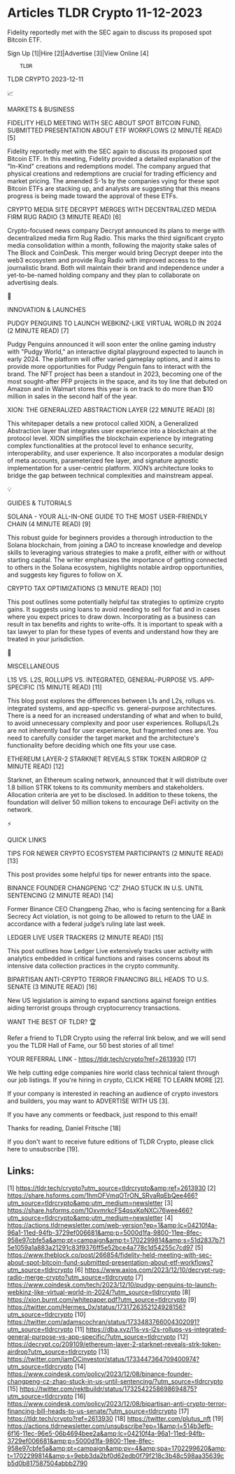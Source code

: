 # Articles TLDR Crypto 11-12-2023

Fidelity reportedly met with the SEC again to discuss its proposed
spot Bitcoin ETF.  

Sign Up [1]|Hire [2]|Advertise [3]|View Online [4] 

		TLDR 

TLDR CRYPTO 2023-12-11

📈 

MARKETS & BUSINESS

 FIDELITY HELD MEETING WITH SEC ABOUT SPOT BITCOIN FUND, SUBMITTED
PRESENTATION ABOUT ETF WORKFLOWS (2 MINUTE READ) [5] 

 Fidelity reportedly met with the SEC again to discuss its proposed
spot Bitcoin ETF. In this meeting, Fidelity provided a detailed
explanation of the "In-Kind" creations and redemptions model. The
company argued that physical creations and redemptions are crucial for
trading efficiency and market pricing. The amended S-1s by the
companies vying for these spot Bitcoin ETFs are stacking up, and
analysts are suggesting that this means progress is being made toward
the approval of these ETFs. 

 CRYPTO MEDIA SITE DECRYPT MERGES WITH DECENTRALIZED MEDIA FIRM RUG
RADIO (3 MINUTE READ) [6] 

 Crypto-focused news company Decrypt announced its plans to merge with
decentralized media firm Rug Radio. This marks the third significant
crypto media consolidation within a month, following the majority
stake sales of The Block and CoinDesk. This merger would bring Decrypt
deeper into the web3 ecosystem and provide Rug Radio with improved
access to the journalistic brand. Both will maintain their brand and
independence under a yet-to-be-named holding company and they plan to
collaborate on advertising deals. 

🚀 

INNOVATION & LAUNCHES

 PUDGY PENGUINS TO LAUNCH WEBKINZ-LIKE VIRTUAL WORLD IN 2024 (2 MINUTE
READ) [7] 

 Pudgy Penguins announced it will soon enter the online gaming
industry with "Pudgy World," an interactive digital playground
expected to launch in early 2024. The platform will offer varied
gameplay options, and it aims to provide more opportunities for Pudgy
Penguin fans to interact with the brand. The NFT project has been a
standout in 2023, becoming one of the most sought-after PFP projects
in the space, and its toy line that debuted on Amazon and in Walmart
stores this year is on track to do more than $10 million in sales in
the second half of the year. 

 XION: THE GENERALIZED ABSTRACTION LAYER (22 MINUTE READ) [8] 

 This whitepaper details a new protocol called XION, a Generalized
Abstraction layer that integrates user experience into a blockchain at
the protocol level. XION simplifies the blockchain experience by
integrating complex functionalities at the protocol level to enhance
security, interoperability, and user experience. It also incorporates
a modular design of meta accounts, parameterized fee layer, and
signature agnostic implementation for a user-centric platform.
XION’s architecture looks to bridge the gap between technical
complexities and mainstream appeal. 

💡 

GUIDES & TUTORIALS

 SOLANA - YOUR ALL-IN-ONE GUIDE TO THE MOST USER-FRIENDLY CHAIN (4
MINUTE READ) [9] 

 This robust guide for beginners provides a thorough introduction to
the Solana blockchain, from joining a DAO to increase knowledge and
develop skills to leveraging various strategies to make a profit,
either with or without starting capital. The writer emphasizes the
importance of getting connected to others in the Solana ecosystem,
highlights notable airdrop opportunities, and suggests key figures to
follow on X. 

 CRYPTO TAX OPTIMIZATIONS (3 MINUTE READ) [10] 

 This post outlines some potentially helpful tax strategies to
optimize crypto gains. It suggests using loans to avoid needing to
sell for fiat and in cases where you expect prices to draw down.
Incorporating as a business can result in tax benefits and rights to
write-offs. It is important to speak with a tax lawyer to plan for
these types of events and understand how they are treated in your
jurisdiction. 

🦄 

MISCELLANEOUS

 L1S VS. L2S, ROLLUPS VS. INTEGRATED, GENERAL-PURPOSE VS. APP-SPECIFIC
(15 MINUTE READ) [11] 

 This blog post explores the differences between L1s and L2s, rollups
vs. integrated systems, and app-specific vs. general-purpose
architectures. There is a need for an increased understanding of what
and when to build, to avoid unnecessary complexity and poor user
experiences. Rollups/L2s are not inherently bad for user experience,
but fragmented ones are. You need to carefully consider the target
market and the architecture's functionality before deciding which one
fits your use case. 

 ETHEREUM LAYER-2 STARKNET REVEALS STRK TOKEN AIRDROP (2 MINUTE READ)
[12] 

 Starknet, an Ethereum scaling network, announced that it will
distribute over 1.8 billion STRK tokens to its community members and
stakeholders. Allocation criteria are yet to be disclosed. In addition
to these tokens, the foundation will deliver 50 million tokens to
encourage DeFi activity on the network. 

⚡ 

QUICK LINKS

 TIPS FOR NEWER CRYPTO ECOSYSTEM PARTICIPANTS (2 MINUTE READ) [13] 

 This post provides some helpful tips for newer entrants into the
space. 

 BINANCE FOUNDER CHANGPENG 'CZ' ZHAO STUCK IN U.S. UNTIL SENTENCING (2
MINUTE READ) [14] 

 Former Binance CEO Changpeng Zhao, who is facing sentencing for a
Bank Secrecy Act violation, is not going to be allowed to return to
the UAE in accordance with a federal judge’s ruling late last week. 

 LEDGER LIVE USER TRACKERS (2 MINUTE READ) [15] 

 This post outlines how Ledger Live extensively tracks user activity
with analytics embedded in critical functions and raises concerns
about its intensive data collection practices in the crypto community.


 BIPARTISAN ANTI-CRYPTO TERROR FINANCING BILL HEADS TO U.S. SENATE (3
MINUTE READ) [16] 

 New US legislation is aiming to expand sanctions against foreign
entities aiding terrorist groups through cryptocurrency transactions. 

WANT THE BEST OF TLDR? 🏆

Refer a friend to TLDR Crypto using the referral link below, and we
will send you the TLDR Hall of Fame, our 50 best stories of all time!

YOUR REFERRAL LINK - https://tldr.tech/crypto?ref=2613930 [17]

 We help cutting edge companies hire world class technical talent
through our job listings. If you're hiring in crypto, CLICK HERE TO
LEARN MORE [2]. 

If your company is interested in reaching an audience of crypto
investors and builders, you may want to ADVERTISE WITH US [3]. 

If you have any comments or feedback, just respond to this email! 

Thanks for reading, 
Daniel Fritsche [18] 

If you don't want to receive future editions of TLDR Crypto,
please click here to unsubscribe [19]. 

 

Links:
------
[1] https://tldr.tech/crypto?utm_source=tldrcrypto&amp;ref=2613930
[2] https://share.hsforms.com/1hmOFVmqOTrON_SRvaRqEbQee466?utm_source=tldrcrypto&amp;utm_medium=newsletter
[3] https://share.hsforms.com/1OxvmrkcFS4qsxKpNXCi76wee466?utm_source=tldrcrypto&amp;utm_medium=newsletter
[4] https://actions.tldrnewsletter.com/web-version?ep=1&amp;lc=04210f4a-96a1-11ed-94fb-3729ef006681&amp;p=5000d1fa-9800-11ee-8fec-958e97cbfe5a&amp;pt=campaign&amp;t=1702299814&amp;s=51d2837b715e1059a1a883a21291c83f9376ff5e52bce4a778c1d54255c7cd97
[5] https://www.theblock.co/post/266854/fidelity-held-meeting-with-sec-about-spot-bitcoin-fund-submitted-presentation-about-etf-workflows?utm_source=tldrcrypto
[6] https://www.axios.com/2023/12/10/decrypt-rug-radio-merge-crypto?utm_source=tldrcrypto
[7] https://www.coindesk.com/tech/2023/12/10/pudgy-penguins-to-launch-webkinz-like-virtual-world-in-2024/?utm_source=tldrcrypto
[8] https://xion.burnt.com/whitepaper.pdf?utm_source=tldrcrypto
[9] https://twitter.com/Hermes_0x/status/1731726352124928156?utm_source=tldrcrypto
[10] https://twitter.com/adamscochran/status/1733483766004302091?utm_source=tldrcrypto
[11] https://dba.xyz/l1s-vs-l2s-rollups-vs-integrated-general-purpose-vs-app-specific/?utm_source=tldrcrypto
[12] https://decrypt.co/209109/ethereum-layer-2-starknet-reveals-strk-token-airdrop?utm_source=tldrcrypto
[13] https://twitter.com/iamDCinvestor/status/1733447364709400974?utm_source=tldrcrypto
[14] https://www.coindesk.com/policy/2023/12/08/binance-founder-changpeng-cz-zhao-stuck-in-us-until-sentencing/?utm_source=tldrcrypto
[15] https://twitter.com/rektbuildr/status/1732542258698694875?utm_source=tldrcrypto
[16] https://www.coindesk.com/policy/2023/12/08/bipartisan-anti-crypto-terror-financing-bill-heads-to-us-senate/?utm_source=tldrcrypto
[17] https://tldr.tech/crypto?ref=2613930
[18] https://twitter.com/plutus_nft
[19] https://actions.tldrnewsletter.com/unsubscribe?ep=1&amp;l=514b3efb-6f16-11ec-96e5-06b4694bee2a&amp;lc=04210f4a-96a1-11ed-94fb-3729ef006681&amp;p=5000d1fa-9800-11ee-8fec-958e97cbfe5a&amp;pt=campaign&amp;pv=4&amp;spa=1702299620&amp;t=1702299814&amp;s=9ebb3da2bf0d62edb0f79f218c3b48c598aa35639cb5d0b817587504abbb2790